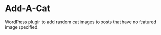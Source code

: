 Add-A-Cat
=========

WordPress plugin to add random cat images to posts that have no featured image specified.
